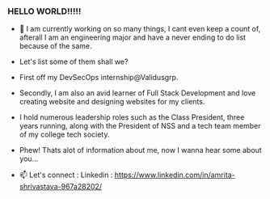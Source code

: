 ### HELLO WORLD!!!!!

- 🔭 I am currently working on so many things, I cant even keep a count of, afterall I am an engineering major and have a never ending to do list because of the same.
- Let's list some of them shall we?
- First off my DevSecOps internship@Validusgrp.
- Secondly, I am also an avid learner of Full Stack Development and love creating website and designing websites for my clients.
- I hold numerous leadership roles such as the Class President, three years running, along with the President of NSS and a tech team member of my college tech society.

- Phew! Thats alot of information about me, now I wanna hear some about you...
- 📫 Let's connect : Linkedin : https://www.linkedin.com/in/amrita-shrivastava-967a28202/ 
